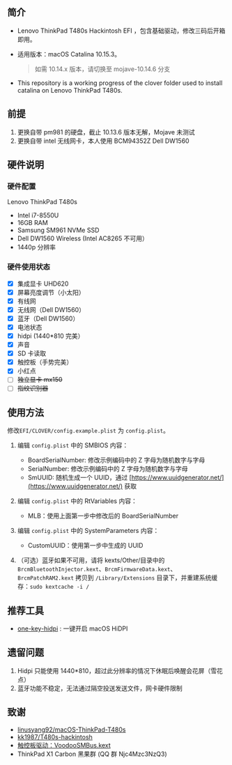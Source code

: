 ## 简介

- Lenovo ThinkPad T480s Hackintosh EFI ，包含基础驱动，修改三码后开箱即用。
- 适用版本：macOS Catalina 10.15.3。
  > 如需 10.14.x 版本，请切换至 mojave-10.14.6 分支

- This repository is a working progress of the clover folder used to install catalina on Lenovo ThinkPad T480s.

## 前提

1. 更换自带 pm981 的硬盘，截止 10.13.6 版本无解，Mojave 未测试
2. 更换自带 intel 无线网卡，本人使用 BCM94352Z Dell DW1560

## 硬件说明

### 硬件配置

Lenovo ThinkPad T480s

- Intel i7-8550U
- 16GB RAM
- Samsung SM961 NVMe SSD
- Dell DW1560 Wireless (Intel AC8265 不可用）
- 1440p 分辨率

### 硬件使用状态

* [x] 集成显卡 UHD620
* [x] 屏幕亮度调节（小太阳）
* [x] 有线网
* [x] 无线网（Dell DW1560）
* [x] 蓝牙（Dell DW1560）
* [x] 电池状态
* [x] hidpi (1440*810 完美）
* [x] 声音
* [x] SD 卡读取
* [x] 触控板（手势完美）
* [x] 小红点
* [ ] ~~独立显卡 mx150~~
* [ ] ~~指纹识别器~~

## 使用方法

修改`EFI/CLOVER/config.example.plist` 为 `config.plist`。

1. 编辑 `config.plist` 中的 SMBIOS 内容：
    - BoardSerialNumber: 修改示例编码中的 Z 字母为随机数字与字母
    - SerialNumber: 修改示例编码中的 Z 字母为随机数字与字母
    - SmUUID: 随机生成一个 UUID，通过 [https://www.uuidgenerator.net/](https://www.uuidgenerator.net/) 获取

2. 编辑 `config.plist` 中的 RtVariables 内容：

    - MLB：使用上面第一步中修改后的 BoardSerialNumber

3. 编辑 `config.plist` 中的 SystemParameters 内容：
    - CustomUUID：使用第一步中生成的 UUID

4. （可选）蓝牙如果不可用，请将 kexts/Other/目录中的`BrcmBluetoothInjector.kext`、`BrcmFirmwareData.kext`、`BrcmPatchRAM2.kext` 拷贝到 `/Library/Extensions` 目录下，并重建系统缓存：`sudo kextcache -i /`

## 推荐工具

- [one-key-hidpi](https://github.com/xzhih/one-key-hidpi/blob/master/README-zh.md) : 一键开启 macOS HiDPI

## 遗留问题

1. Hidpi 只能使用 1440*810，超过此分辨率的情况下休眠后唤醒会花屏（雪花点）
2. 蓝牙功能不稳定，无法通过隔空投送发送文件，网卡硬件限制

## 致谢

- [linusyang92/macOS-ThinkPad-T480s](https://github.com/linusyang92/macOS-ThinkPad-T480s)
- [kk1987/T480s-hackintosh](https://github.com/kk1987/T480s-hackintosh)
- [触控板驱动：VoodooSMBus.kext](https://github.com/leo-labs/VoodooSMBus)
- ThinkPad X1 Carbon 黑果群 (QQ 群 Njc4Mzc3NzQ3)
